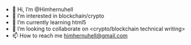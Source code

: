 - 👋 Hi, I’m @Himhernuhell
- 👀 I’m interested in blockchain/crypto
- 🌱 I’m currently learning html5
- 💞️ I’m looking to collaborate on <crypto/blockchain technical writing>
- 📫 How to reach me <himhernuhell@gmail.com>

<!---
Himhernuhell/Himhernuhell is a ✨ special ✨ repository because its `README.md` (this file) appears on your GitHub profile.
You can click the Preview link to take a look at your changes.
--->
